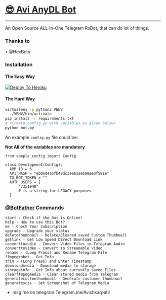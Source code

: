 <p align="center">
<h1><a href="https://telegram.me/AviAnyDLbot">😎 Avi AnyDL Bot</a></h1></p>


---

An Open Source ALL-In-One Telegram RoBot, that can do lot of things.

### Thanks to
• @HexBots


### Installation

#### The Easy Way

[![Deploy To Heroku](https://www.herokucdn.com/deploy/button.svg)](https://heroku.com/deploy)

#### The Hard Way

```sh
virtualenv -p python3 VENV
. ./VENV/bin/activate
pip install -r requirements.txt
# <Create config.py with variables as given below>
python bot.py
```

An example `config.py` file could be:

**Not All of the variables are mandatory**

```python3
from sample_config import Config

class Development(Config):
  APP_ID = 6
  API_HASH = "eb06d4abfb49dc3eeb1aeb98ae0f581e"
  TG_BOT_TOKEN = ""
  AUTH_USERS = [
      "7351948"
      # is a string for LEGACY purposes
  ]
```

### [@BotFather](https://telegram.dog/BotFather) Commands

```
start - Check if the Bot is Online!
help - How to use this Bot?
me - Check Your Subscription
upgrade - Upgrade your status
deletethumbnail - Delete/Cleared saved Custom Thumbnail
getlink - Get Low Speed Direct Download Link
converttoaudio - Convert Video Files in Telegram Audio
converttovideo - Convert to Streamable Video
rename - (Long Press) and Rename Telegram File
ffmpegrobot - Get Info
trim - (Long Press) and Enter Timestamp
downloadmedia - Download media to storage
storageinfo - Get Info about currently saved Files
clearffmpegmedia - Clear stored media from Telegram
generatecustomthumbnail - Generate customer thumbnail
generatescss - Get Screenshot of Telegram Media
```

- msg me on telegram Telegram.me/Avishkarpatil
